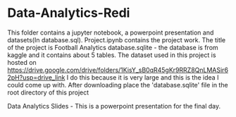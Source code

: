 # Data-Analytics-Redi
This folder contains a jupyter notebook, a powerpoint presentation and datasets(In database.sql).
Project.ipynb contains the project work. The title of the project is Football Analytics
database.sqlite - the database is from kaggle and it contains about 5 tables.
The dataset used in this project is hosted on 
[
](https://drive.google.com/drive/folders/1KisY_sB0qR45gKr9RRZ8QnLMASir62pH?usp=drive_link)https://drive.google.com/drive/folders/1KisY_sB0qR45gKr9RRZ8QnLMASir62pH?usp=drive_link 
I do this because it is very large and this is the idea I could come up with.
After downloading place the 'database.sqlite' file in the root directory of this project

Data Analytics Slides - This is a powerpoint presentation  for the final day.
